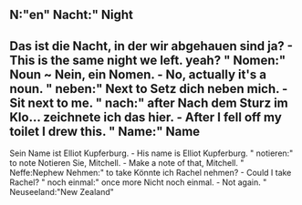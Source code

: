 N:"en"
Nacht:"
Night
-
Das ist die Nacht, in der wir abgehauen sind ja? - This is the same night we left. yeah?
"
Nomen:"
Noun
~
Nein, ein Nomen. - No, actually it's a noun.
"
neben:"
Next to
Setz dich neben mich. - Sit next to me.
"
nach:"
after
Nach dem Sturz im Klo... zeichnete ich das hier. - After I fell off my toilet I drew this.
"
Name:"
Name
-
Sein Name ist Elliot Kupferburg. - His name is Elliot Kupferburg.
"
notieren:"
to note
Notieren Sie, Mitchell. - Make a note of that, Mitchell.
"
Neffe:Nephew
Nehmen:"
to take
Könnte ich Rachel nehmen? - Could I take Rachel?
"
noch einmal:"
once more
Nicht noch einmal. - Not again.
"
Neuseeland:"New Zealand"
